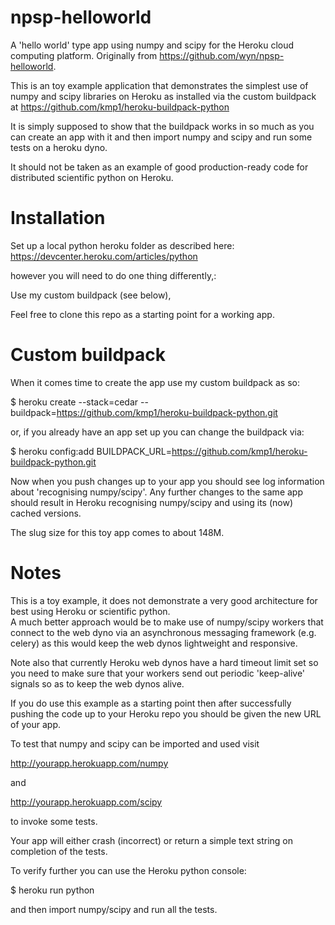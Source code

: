 npsp-helloworld
======================


A 'hello world' type app using numpy and scipy for the Heroku cloud computing platform.  Originally from https://github.com/wyn/npsp-helloworld.

This is an toy example application that demonstrates the simplest use of numpy and scipy libraries on Heroku as installed via the custom buildpack at https://github.com/kmp1/heroku-buildpack-python

It is simply supposed to show that the buildpack works in so much as you can create an app with it and then import numpy and scipy and run some tests on a heroku dyno.

It should not be taken as an example of good production-ready code for distributed scientific python on Heroku.


Installation
======================

Set up a local python heroku folder as described here: 
https://devcenter.heroku.com/articles/python

however you will need to do one thing differently,:

Use my custom buildpack (see below),

Feel free to clone this repo as a starting point for a working app.

Custom buildpack
======================

When it comes time to create the app use my custom buildpack as so:

$ heroku create <appname> --stack=cedar --buildpack=https://github.com/kmp1/heroku-buildpack-python.git

or, if you already have an app set up you can change the buildpack via:

$ heroku config:add BUILDPACK_URL=https://github.com/kmp1/heroku-buildpack-python.git

Now when you push changes up to your app you should see log information about 'recognising numpy/scipy'.
Any further changes to the same app should result in Heroku recognising numpy/scipy and using its (now) cached versions.

The slug size for this toy app comes to about 148M.

Notes
======================

This is a toy example, it does not demonstrate a very good architecture for best using Heroku or scientific python.  
A much better approach would be to make use of numpy/scipy workers that connect to the web dyno via an asynchronous messaging framework (e.g. celery) as this would keep the web dynos lightweight and responsive.  

Note also that currently Heroku web dynos have a hard timeout limit set so you need to make sure that your workers send out periodic 'keep-alive' signals so as to keep the web dynos alive.

If you do use this example as a starting point then after successfully pushing the code up to your Heroku repo you should be given the new URL of your app.

To test that numpy and scipy can be imported and used visit

http://yourapp.herokuapp.com/numpy

and

http://yourapp.herokuapp.com/scipy

to invoke some tests.

Your app will either crash (incorrect) or return a simple text string on completion of the tests.

To verify further you can use the Heroku python console:

$ heroku run python 

and then import numpy/scipy and run all the tests.
